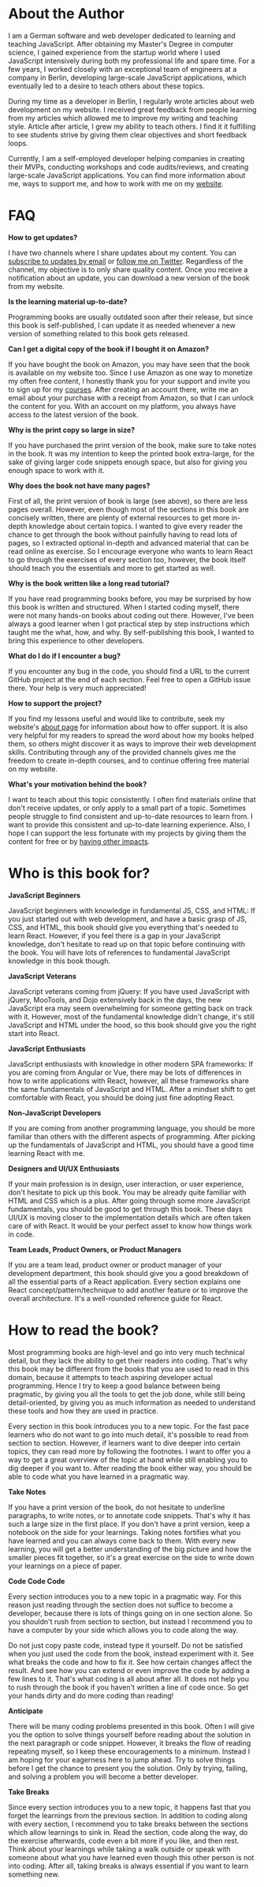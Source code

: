 # About the Author

I am a German software and web developer dedicated to learning and teaching JavaScript. After obtaining my Master's Degree in computer science, I gained experience from the startup world where I used JavaScript intensively during both my professional life and spare time. For a few years, I worked closely with an exceptional team of engineers at a company in Berlin, developing large-scale JavaScript applications, which eventually led to a desire to teach others about these topics.

During my time as a developer in Berlin, I regularly wrote articles about web development on my website. I received great feedback from people learning from my articles which allowed me to improve my writing and teaching style. Article after article, I grew my ability to teach others. I find it it fulfilling to see students strive by giving them clear objectives and short feedback loops.

Currently, I am a self-employed developer helping companies in creating their MVPs, conducting workshops and code audits/reviews, and creating large-scale JavaScript applications. You can find more information about me, ways to support me, and how to work with me on my [website](https://www.robinwieruch.de/about/).

# FAQ

**How to get updates?**

I have two channels where I share updates about my content. You can [subscribe to updates by email](https://rwieruch.substack.com/) or [follow me on Twitter](https://twitter.com/rwieruch). Regardless of the channel, my objective is to only share quality content. Once you receive a notification about an update, you can download a new version of the book from my website.

**Is the learning material up-to-date?**

Programming books are usually outdated soon after their release, but since this book is self-published, I can update it as needed whenever a new version of something related to this book gets released.

**Can I get a digital copy of the book if I bought it on Amazon?**

If you have bought the book on Amazon, you may have seen that the book is available on my website too. Since I use Amazon as one way to monetize my often free content, I honestly thank you for your support and invite you to sign up for my [courses](https://courses.robinwieruch.de/). After creating an account there, write me an email about your purchase with a receipt from Amazon, so that I can unlock the content for you. With an account on my platform, you always have access to the latest version of the book.

**Why is the print copy so large in size?**

If you have purchased the print version of the book, make sure to take notes in the book. It was my intention to keep the printed book extra-large, for the sake of giving larger code snippets enough space, but also for giving you enough space to work with it.

**Why does the book not have many pages?**

First of all, the print version of book is large (see above), so there are less pages overall. However, even though most of the sections in this book are concisely written, there are plenty of external resources to get more in-depth knowledge about certain topics. I wanted to give every reader the chance to get through the book without painfully having to read lots of pages, so I extracted optional in-depth and advanced material that can be read online as exercise. So I encourage everyone who wants to learn React to go through the exercises of every section too, however, the book itself should teach you the essentials and more to get started as well.

**Why is the book written like a long read tutorial?**

If you have read programming books before, you may be surprised by how this book is written and structured. When I started coding myself, there were not many hands-on books about coding out there. However, I've been always a good learner when I got practical step by step instructions which taught me the what, how, and why. By self-publishing this book, I wanted to bring this experience to other developers.

**What do I do if I encounter a bug?**

If you encounter any bug in the code, you should find a URL to the current GitHub project at the end of each section. Feel free to open a GitHub issue there. Your help is very much appreciated!

**How to support the project?**

If you find my lessons useful and would like to contribute, seek my website's [about page](https://www.robinwieruch.de/about/) for information about how to offer support. It is also very helpful for my readers to spread the word about how my books helped them, so others might discover it as ways to improve their web development skills. Contributing through any of the provided channels gives me the freedom to create in-depth courses, and to continue offering free material on my website.

**What's your motivation behind the book?**

I want to teach about this topic consistently. I often find materials online that don't receive updates, or only apply to a small part of a topic. Sometimes people struggle to find consistent and up-to-date resources to learn from. I want to provide this consistent and up-to-date learning experience. Also, I hope I can support the less fortunate with my projects by giving them the content for free or by [having other impacts](https://www.robinwieruch.de/giving-back-by-learning-react/).

# Who is this book for?

**JavaScript Beginners**

JavaScript beginners with knowledge in fundamental JS, CSS, and HTML: If you just started out with web development, and have a basic grasp of JS, CSS, and HTML, this book should give you everything that's needed to learn React. However, if you feel there is a gap in your JavaScript knowledge, don't hesitate to read up on that topic before continuing with the book. You will have lots of references to fundamental JavaScript knowledge in this book though.

**JavaScript Veterans**

JavaScript veterans coming from jQuery: If you have used JavaScript with jQuery, MooTools, and Dojo extensively back in the days, the new JavaScript era may seem overwhelming for someone getting back on track with it. However, most of the fundamental knowledge didn't change, it's still JavaScript and HTML under the hood, so this book should give you the right start into React.

**JavaScript Enthusiasts**

JavaScript enthusiasts with knowledge in other modern SPA frameworks: If you are coming from Angular or Vue, there may be lots of differences in how to write applications with React, however, all these frameworks share the same fundamentals of JavaScript and HTML. After a mindset shift to get comfortable with React, you should be doing just fine adopting React.

**Non-JavaScript Developers**

If you are coming from another programming language, you should be more familiar than others with the different aspects of programming. After picking up the fundamentals of JavaScript and HTML, you should have a good time learning React with me.

**Designers and UI/UX Enthusiasts**

If your main profession is in design, user interaction, or user experience, don't hesitate to pick up this book. You may be already quite familiar with HTML and CSS which is a plus. After going through some more JavaScript fundamentals, you should be good to get through this book. These days UI/UX is moving closer to the implementation details which are often taken care of with React. It would be your perfect asset to know how things work in code.

**Team Leads, Product Owners, or Product Managers**

If you are a team lead, product owner or product manager of your development department, this book should give you a good breakdown of all the essential parts of a React application. Every section explains one React concept/pattern/technique to add another feature or to improve the overall architecture. It's a well-rounded reference guide for React.

# How to read the book?

Most programming books are high-level and go into very much technical detail, but they lack the ability to get their readers into coding. That's why this book may be different from the books that you are used to read in this domain, because it attempts to teach aspiring developer actual programming. Hence I try to keep a good balance between being pragmatic, by giving you all the tools to get the job done, while still being detail-oriented, by giving you as much information as needed to understand these tools and how they are used in practice.

Every section in this book introduces you to a new topic. For the fast pace learners who do not want to go into much detail, it's possible to read from section to section. However, if learners want to dive deeper into certain topics, they can read more by following the footnotes. I want to offer you a way to get a great overview of the topic at hand while still enabling you to dig deeper if you want to. After reading the book either way, you should be able to code what you have learned in a pragmatic way.

**Take Notes**

If you have a print version of the book, do not hesitate to underline paragraphs, to write notes, or to annotate code snippets. That's why it has such a large size in the first place. If you don't have a print version, keep a notebook on the side for your learnings. Taking notes fortifies what you have learned and you can always come back to them. With every new learning, you will get a better understanding of the big picture and how the smaller pieces fit together, so it's a great exercise on the side to write down your learnings on a piece of paper.

**Code Code Code**

Every section introduces you to a new topic in a pragmatic way. For this reason just reading through the section does not suffice to become a developer, because there is lots of things going on in one section alone. So you shouldn't rush from section to section, but instead I recommend you to have a computer by your side which allows you to code along the way.

Do not just copy paste code, instead type it yourself. Do not be satisfied when you just used the code from the book, instead experiment with it. See what breaks the code and how to fix it. See how certain changes affect the result. And see how you can extend or even improve the code by adding a few lines to it. That's what coding is all about after all. It does not help you to rush through the book if you haven't written a line of code once. So get your hands dirty and do more coding than reading!

**Anticipate**

There will be many coding problems presented in this book. Often I will give you the option to solve things yourself before reading about the solution in the next paragraph or code snippet. However, it breaks the flow of reading repeating myself, so I keep these encouragements to a minimum. Instead I am hoping for your eagerness here to jump ahead. Try to solve things before I get the chance to present you the solution. Only by trying, failing, and solving a problem you will become a better developer.

**Take Breaks**

Since every section introduces you to a new topic, it happens fast that you forget the learnings from the previous section. In addition to coding along with every section, I recommend you to take breaks between the sections which allow learnings to sink in. Read the section, code along the way, do the exercise afterwards, code even a bit more if you like, and then rest. Think about your learnings while taking a walk outside or speak with someone about what you have learned even though this other person is not into coding. After all, taking breaks is always essential if you want to learn something new.